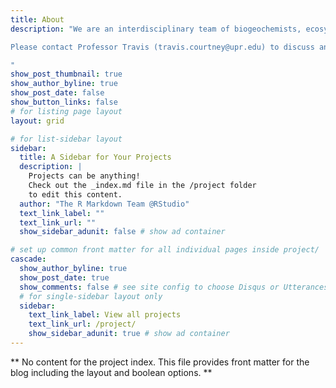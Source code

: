 ```yaml
---
title: About
description: "We are an interdisciplinary team of biogeochemists, ecosystem ecologists, and oceanographers in the [Department of Marine Sciences](https://www.uprm.edu/cima/) at the [University of Puerto Rico Mayagüez](https://www.uprm.edu/) researching how climate change and human impacts alter the functioning of marine ecosystems. We prioritize studies focused here on the coastal ecosystems of Puerto Rico and to address questions of interest to local governmental agencies, non-profits, and community groups. 

Please contact Professor Travis (travis.courtney@upr.edu) to discuss any potential collaborations or to join our lab.

"
show_post_thumbnail: true
show_author_byline: true
show_post_date: false
show_button_links: false
# for listing page layout
layout: grid 

# for list-sidebar layout
sidebar: 
  title: A Sidebar for Your Projects
  description: |
    Projects can be anything!
    Check out the _index.md file in the /project folder 
    to edit this content.
  author: "The R Markdown Team @RStudio"
  text_link_label: ""
  text_link_url: ""
  show_sidebar_adunit: false # show ad container

# set up common front matter for all individual pages inside project/
cascade:    
  show_author_byline: true
  show_post_date: true
  show_comments: false # see site config to choose Disqus or Utterances
  # for single-sidebar layout only
  sidebar:
    text_link_label: View all projects
    text_link_url: /project/
    show_sidebar_adunit: true # show ad container
---
```


** No content for the project index. This file provides front matter for the blog including the layout and boolean options. **
